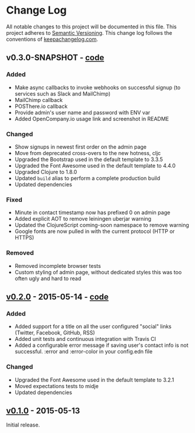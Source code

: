 # Change Log

All notable changes to this project will be documented in this file. This project adheres to [Semantic Versioning](http://semver.org/). This change log follows the conventions of [keepachangelog.com](http://keepachangelog.com).

## v0.3.0-SNAPSHOT - [code](https://github.com/SnootyMonkey/posthere.io/compare/v0.2...HEAD)

### Added
* Make async callbacks to invoke webhooks on successful signup (to services such as Slack and MailChimp)
* MailChimp callback
* POSThere.io callback
* Provide admin's user name and password with ENV var
* Added OpenCompany.io usage link and screenshot in README

### Changed
* Show signups in newest first order on the admin page
* Move from deprecated cross-overs to the new hotness, cljc
* Upgraded the Bootstrap used in the default template to 3.3.5
* Upgraded the Font Awesome used in the default template to 4.4.0
* Upgraded Clojure to 1.8.0
* Updated `build` alias to perform a complete production build
* Updated dependencies

### Fixed
* Minute in contact timestamp now has prefixed 0 on admin page
* Added explicit AOT to remove leiningen uberjar warning
* Updated the ClojureScript coming-soon namespace to remove warning
* Google fonts are now pulled in with the current protocol (HTTP or HTTPS)

### Removed
* Removed incomplete browser tests
* Custom styling of admin page, without dedicated styles this was too often ugly and hard to read

## [v0.2.0](https://github.com/SnootyMonkey/coming-soon/releases/tag/v0.2.0) -  2015-05-14 - [code](https://github.com/SnootyMonkey/posthere.io/compare/v0.1...v0.2)

### Added
* Added support for a title on all the user configured "social" links (Twitter, Facebook, GitHub, RSS)
* Added unit tests and continuous integration with Travis CI
* Added a configurable error message if saving user's contact info is not successful. :error and :error-color in your config.edn file

### Changed
* Upgraded the Font Awesome used in the default template to 3.2.1
* Moved expectations tests to midje
* Updated dependencies

## [v0.1.0](https://github.com/SnootyMonkey/coming-soon/releases/tag/v0.1.0) - 2015-05-13

Initial release.